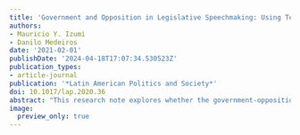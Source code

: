 ```yaml
---
title: 'Government and Opposition in Legislative Speechmaking: Using Text-As-Data to Estimate Brazilian Political Parties’ Policy Positions'
authors: 
- Mauricio Y. Izumi
- Danilo Medeiros
date: '2021-02-01'
publishDate: '2024-04-18T17:07:34.530523Z'
publication_types:
- article-journal
publication: '*Latin American Politics and Society*'
doi: 10.1017/lap.2020.36
abstract: "This research note explores whether the government-opposition dimension that emerges from voting records of Brazilian legislatures also arises in legislative speechmaking. Since the earlier stages of the legislative process are innocuous to policy outcomes, party leaders would have fewer incentives to coerce their copartisans’ behavior in speeches than in roll calls. To test this expectation, this study estimates Brazilian political parties’ policy positions, relying on a sentiment analysis approach to classify 64,000 senators’ speeches. The results suggest that the president and the party leadership exert signiﬁcant inﬂuence not only over how legislators vote but also over how they speak. We speculate that these unforeseen ﬁndings are backed by the decisiveness of speeches in passing legislation, the importance leadership gives to party brand, and legislators’ need to signal their positions to leaders and the government."
image:
  preview_only: true
---
```

